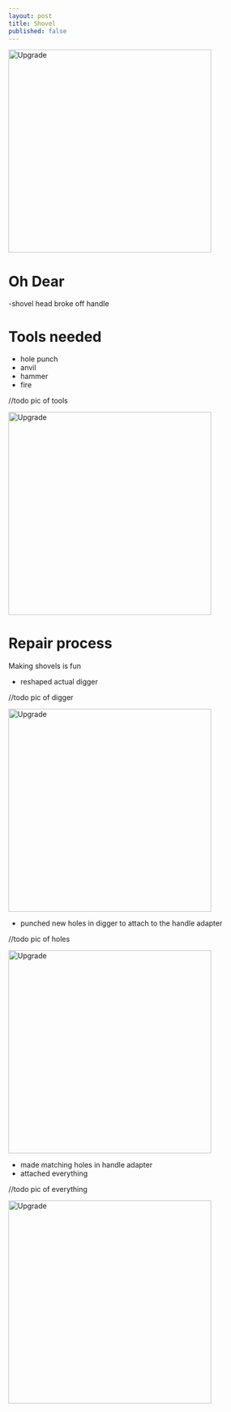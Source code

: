 ```yaml
---
layout: post
title: Shovel
published: false
---
```

<img src="{{ site.baseurl }}/images/crafts/shovel.png" alt="Upgrade" style="width: 400px;"/>
<!--more-->

# Oh Dear
-shovel head broke off handle

# Tools needed
- hole punch
- anvil
- hammer
- fire

//todo pic of tools

<img src="{{ site.baseurl }}/images/crafts/shovel.png" alt="Upgrade" style="width: 400px;"/>

# Repair process
Making shovels is fun  
- reshaped actual digger

//todo pic of digger

<img src="{{ site.baseurl }}/images/crafts/shovel.png" alt="Upgrade" style="width: 400px;"/>

- punched new holes in digger to attach to the handle adapter

//todo pic of holes

<img src="{{ site.baseurl }}/images/crafts/shovel.png" alt="Upgrade" style="width: 400px;"/>

- made matching holes in handle adapter
- attached everything

//todo pic of everything

<img src="{{ site.baseurl }}/images/crafts/shovel.png" alt="Upgrade" style="width: 400px;"/>
